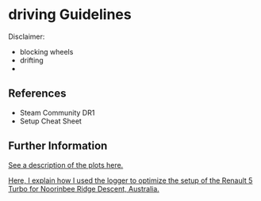 # driving Guidelines #

Disclaimer:


- blocking wheels
- drifting
- 


## References ##

- Steam Community DR1
- Setup Cheat Sheet



## Further Information ##

[See a description of the plots here.](docs/plots_description.md)

[Here, I explain how I used the logger to optimize the setup of the Renault 5 Turbo for Noorinbee Ridge Descent, Australia.](docs/example.md)

